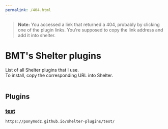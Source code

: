 ```yaml
---
permalink: /404.html
---
```

> **Note:** You accessed a link that returned a 404, probably by clicking one of the plugin links. You're supposed to copy the link address and add it into shelter.

# BMT's Shelter plugins

List of all Shelter plugins that I use.<br>
To install, copy the corresponding URL into Shelter.<br><br>

## Plugins

### [test](plugins/test/)
```
https://ponymodz.github.io/shelter-plugins/test/
```

